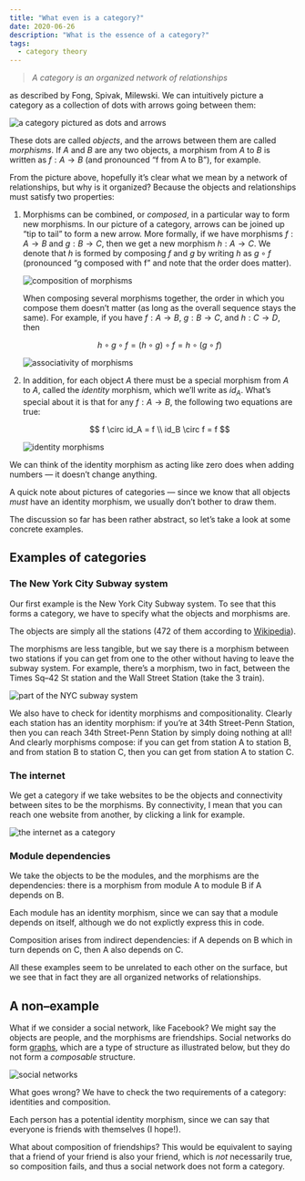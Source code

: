 ```yaml
---
title: "What even is a category?"
date: 2020-06-26
description: "What is the essence of a category?"
tags:
  - category theory
---
```


> _A category is an organized network of relationships_

as described by Fong, Spivak, Milewski. We can intuitively picture a category as a collection of dots with arrows going between them:

![a category pictured as dots and arrows](./picture-of-category.jpg "A category pictured as dots and arrows.")

These dots are called _objects_, and the arrows between them are called _morphisms_. If $A$ and $B$ are any two objects, a morphism from $A$ to $B$ is written as $f: A \to B$ (and pronounced “f from A to B”), for example.

From the picture above, hopefully it’s clear what we mean by a network of relationships, but why is it organized? Because the objects and relationships must satisfy two properties:

1. Morphisms can be combined, or _composed_, in a particular way to form new morphisms. In our picture of a category, arrows can be joined up “tip to tail” to form a new arrow. More formally, if we have morphisms $f: A \to B$ and $g: B \to C$, then we get a new morphism $h: A \to C$. We denote that $h$ is formed by composing $f$ and $g$ by writing $h$ as $g \circ f$ (pronounced “g composed with f” and note that the order does matter).
   <br />

   ![composition of morphisms](./composition.jpg "Morphisms can be composed to form new morphisms.")

   When composing several morphisms together, the order in which you compose
   them doesn’t matter (as long as the overall sequence stays the same). For
   example, if you have $f:A \to B$, $g: B \to C$, and $h: C \to D$, then

   $$
     h \circ g \circ f = (h \circ g) \circ f = h \circ (g \circ f)
   $$

   ![associativity of morphisms](./associativity.jpg "The order of composition does not matter.")

2. In addition, for each object $A$ there must be a special morphism from $A$ to $A$, called the _identity_ morphism, which we’ll write as $id_A$. What’s special about it is that for any $f: A \to B$, the following two equations are true:

   $$
   f \circ id_A = f \\
   id_B \circ f = f
   $$

   ![identity morphisms](./identity.jpg)

We can think of the identity morphism as acting like zero does when adding numbers &mdash; it doesn’t change anything.

A quick note about pictures of categories &mdash; since we know that all
objects _must_ have an identity morphism, we usually don’t bother to
draw them.

The discussion so far has been rather abstract, so let’s take a look at some
concrete examples.

## Examples of categories

### The New York City Subway system

Our first example is the New York City Subway system. To see that this forms a category, we have to specify what the objects and morphisms are.

The objects are simply all the stations (472 of them according to [Wikipedia][mta wiki]).

The morphisms are less tangible, but we say there is a morphism between two stations if you can get from one to the other without having to leave the subway system. For example, there’s a morphism, two in fact, between the Times Sq&ndash;42 St station and the Wall Street Station (take the 3 train).

![part of the NYC subway system](./NYC-subway.jpg "A part of the NYC subway system viewed as part of a category")

We also have to check for identity morphisms and compositionality. Clearly each station has an identity morphism: if you’re at 34th Street-Penn Station, then you can reach 34th Street-Penn Station by simply doing nothing at all! And clearly morphisms compose: if you can get from station A to station B, and from station B to station C, then you can get from station A to station C.

### The internet

We get a category if we take websites to be the objects and connectivity between sites to be the morphisms. By connectivity, I mean that you can reach one website from another, by clicking a link for example.

![the internet as a category](./internet.jpg)

### Module dependencies

We take the objects to be the modules, and the morphisms are the dependencies: there is a morphism from module A to module B if A depends on B.

Each module has an identity morphism, since we can say that a module depends on itself, although we do not explictly express this in code.

Composition arises from indirect dependencies: if A depends on B which in turn depends on C, then A also depends on C.

All these examples seem to be unrelated to each other on the surface, but we see that in fact they are all organized networks of relationships.

## A non&ndash;example

What if we consider a social network, like Facebook? We might say the objects are people, and the morphisms are friendships. Social networks do form [graphs][graph], which are a type of structure as illustrated below, but they do not form a _composable_ structure.

![social networks](./social-network.jpg "Even though Bob is friends with Alice, and Alice is friends with Eve, Bob is not (necessarily) friends with Eve.")

What goes wrong? We have to check the two requirements of a category: identities and composition.

Each person has a potential identity morphism, since we can say that everyone is friends with themselves (I hope!).

What about composition of friendships? This would be equivalent to saying that a friend of your friend is also your friend, which is _not_ necessarily true, so composition fails, and thus a social network does not form a category.

[mta wiki]: https://en.wikipedia.org/wiki/New_York_City_Subway
[graph]: https://en.wikipedia.org/wiki/Graph_(discrete_mathematics)
